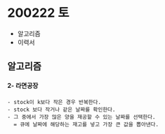 # 200222 토

- 알고리즘
- 이력서





## 알고리즘

#### 2- 라면공장

```
- stock이 k보다 작은 경우 반복한다.
- stock 보다 작거나 같은 날짜를 확인한다.
- 그 중에서 가장 많은 양을 재공할 수 있는 날짜를 선택한다.
  = 큐에 날짜에 해당하는 재고를 넣고 가장 큰 값을 뽑아낸다.
```





